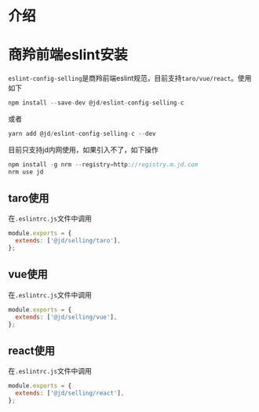 # 介绍
# 商羚前端eslint安装
`eslint-config-selling`是商羚前端eslint规范，目前支持`taro/vue/react`。使用如下
```js
npm install --save-dev @jd/eslint-config-selling-c
```
或者
```js
yarn add @jd/eslint-config-selling-c --dev
```
目前只支持jd内网使用，如果引入不了，如下操作
```js
npm install -g nrm --registry=http://registry.m.jd.com
nrm use jd
```
## taro使用
在`.eslintrc.js`文件中调用
```js
module.exports = {
  extends: ['@jd/selling/taro'],
};
```
## vue使用
在`.eslintrc.js`文件中调用
```js
module.exports = {
  extends: ['@jd/selling/vue'],
};
```
## react使用
在`.eslintrc.js`文件中调用
```js
module.exports = {
  extends: ['@jd/selling/react'],
};
```
